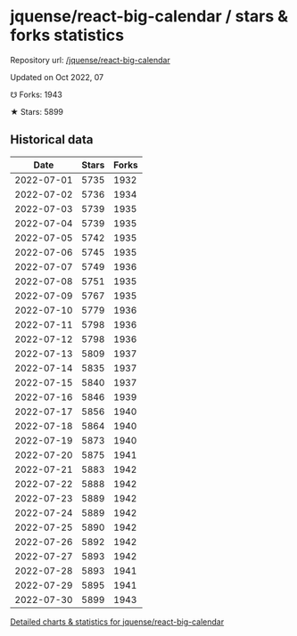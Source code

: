 # jquense/react-big-calendar / stars & forks statistics

Repository url: [/jquense/react-big-calendar](https://github.com/jquense/react-big-calendar)

Updated on Oct 2022, 07

☋ Forks: 1943

★ Stars: 5899

## Historical data
| Date | Stars | Forks |
|------|-------|-------|
| 2022-07-01 | 5735 | 1932 | 
| 2022-07-02 | 5736 | 1934 | 
| 2022-07-03 | 5739 | 1935 | 
| 2022-07-04 | 5739 | 1935 | 
| 2022-07-05 | 5742 | 1935 | 
| 2022-07-06 | 5745 | 1935 | 
| 2022-07-07 | 5749 | 1936 | 
| 2022-07-08 | 5751 | 1935 | 
| 2022-07-09 | 5767 | 1935 | 
| 2022-07-10 | 5779 | 1936 | 
| 2022-07-11 | 5798 | 1936 | 
| 2022-07-12 | 5798 | 1936 | 
| 2022-07-13 | 5809 | 1937 | 
| 2022-07-14 | 5835 | 1937 | 
| 2022-07-15 | 5840 | 1937 | 
| 2022-07-16 | 5846 | 1939 | 
| 2022-07-17 | 5856 | 1940 | 
| 2022-07-18 | 5864 | 1940 | 
| 2022-07-19 | 5873 | 1940 | 
| 2022-07-20 | 5875 | 1941 | 
| 2022-07-21 | 5883 | 1942 | 
| 2022-07-22 | 5888 | 1942 | 
| 2022-07-23 | 5889 | 1942 | 
| 2022-07-24 | 5889 | 1942 | 
| 2022-07-25 | 5890 | 1942 | 
| 2022-07-26 | 5892 | 1942 | 
| 2022-07-27 | 5893 | 1942 | 
| 2022-07-28 | 5893 | 1941 | 
| 2022-07-29 | 5895 | 1941 | 
| 2022-07-30 | 5899 | 1943 | 


[Detailed charts & statistics for jquense/react-big-calendar](https://reviewgithub.com/rep/jquense/react-big-calendar)
